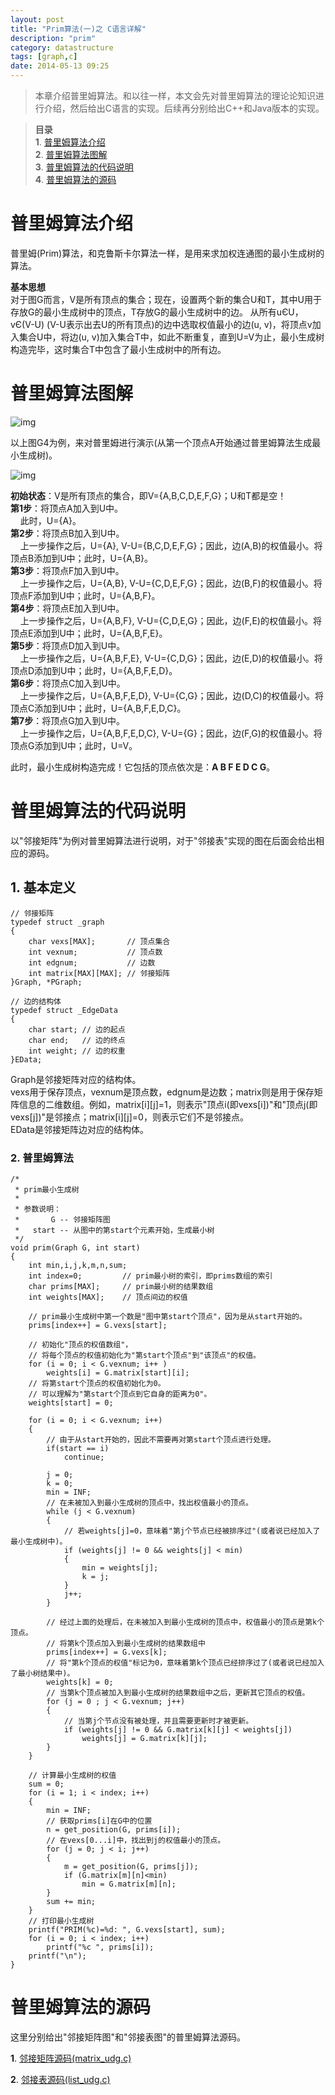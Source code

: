 ```yaml
---
layout: post
title: "Prim算法(一)之 C语言详解"
description: "prim"
category: datastructure
tags: [graph,c]
date: 2014-05-13 09:25
---
```



> 本章介绍普里姆算法。和以往一样，本文会先对普里姆算法的理论论知识进行介绍，然后给出C语言的实现。后续再分别给出C++和Java版本的实现。

> **目录**  
> **1**. [普里姆算法介绍](#anchor1)  
> **2**. [普里姆算法图解](#anchor2)  
> **3**. [普里姆算法的代码说明](#anchor3)  
> **4**. [普里姆算法的源码](#anchor4)  




<a name="anchor1"></a>
# 普里姆算法介绍

普里姆(Prim)算法，和克鲁斯卡尔算法一样，是用来求加权连通图的最小生成树的算法。  

**基本思想**  
对于图G而言，V是所有顶点的集合；现在，设置两个新的集合U和T，其中U用于存放G的最小生成树中的顶点，T存放G的最小生成树中的边。
从所有uЄU，vЄ(V-U) (V-U表示出去U的所有顶点)的边中选取权值最小的边(u, v)，将顶点v加入集合U中，将边(u, v)加入集合T中，如此不断重复，直到U=V为止，最小生成树构造完毕，这时集合T中包含了最小生成树中的所有边。



<a name="anchor2"></a>
# 普里姆算法图解

![img](/media/pic/datastruct_algrithm/graph/prim/01.jpg)


以上图G4为例，来对普里姆进行演示(从第一个顶点A开始通过普里姆算法生成最小生成树)。

![img](/media/pic/datastruct_algrithm/graph/prim/02.jpg)


**初始状态**：V是所有顶点的集合，即V={A,B,C,D,E,F,G}；U和T都是空！   
**第1步**：将顶点A加入到U中。  
  &nbsp;&nbsp;&nbsp;&nbsp;此时，U={A}。  
**第2步**：将顶点B加入到U中。  
  &nbsp;&nbsp;&nbsp;&nbsp;上一步操作之后，U={A}, V-U={B,C,D,E,F,G}；因此，边(A,B)的权值最小。将顶点B添加到U中；此时，U={A,B}。  
**第3步**：将顶点F加入到U中。  
  &nbsp;&nbsp;&nbsp;&nbsp;上一步操作之后，U={A,B}, V-U={C,D,E,F,G}；因此，边(B,F)的权值最小。将顶点F添加到U中；此时，U={A,B,F}。  
**第4步**：将顶点E加入到U中。  
  &nbsp;&nbsp;&nbsp;&nbsp;上一步操作之后，U={A,B,F}, V-U={C,D,E,G}；因此，边(F,E)的权值最小。将顶点E添加到U中；此时，U={A,B,F,E}。  
**第5步**：将顶点D加入到U中。  
  &nbsp;&nbsp;&nbsp;&nbsp;上一步操作之后，U={A,B,F,E}, V-U={C,D,G}；因此，边(E,D)的权值最小。将顶点D添加到U中；此时，U={A,B,F,E,D}。  
**第6步**：将顶点C加入到U中。  
  &nbsp;&nbsp;&nbsp;&nbsp;上一步操作之后，U={A,B,F,E,D}, V-U={C,G}；因此，边(D,C)的权值最小。将顶点C添加到U中；此时，U={A,B,F,E,D,C}。  
**第7步**：将顶点G加入到U中。  
  &nbsp;&nbsp;&nbsp;&nbsp;上一步操作之后，U={A,B,F,E,D,C}, V-U={G}；因此，边(F,G)的权值最小。将顶点G添加到U中；此时，U=V。  

此时，最小生成树构造完成！它包括的顶点依次是：**A B F E D C G**。




<a name="anchor3"></a>
# 普里姆算法的代码说明

以"邻接矩阵"为例对普里姆算法进行说明，对于"邻接表"实现的图在后面会给出相应的源码。

## 1. 基本定义

    // 邻接矩阵
    typedef struct _graph
    {
        char vexs[MAX];       // 顶点集合
        int vexnum;           // 顶点数
        int edgnum;           // 边数
        int matrix[MAX][MAX]; // 邻接矩阵
    }Graph, *PGraph;

    // 边的结构体
    typedef struct _EdgeData
    {
        char start; // 边的起点
        char end;   // 边的终点
        int weight; // 边的权重
    }EData;



Graph是邻接矩阵对应的结构体。  
vexs用于保存顶点，vexnum是顶点数，edgnum是边数；matrix则是用于保存矩阵信息的二维数组。例如，matrix[i][j]=1，则表示"顶点i(即vexs[i])"和"顶点j(即vexs[j])"是邻接点；matrix[i][j]=0，则表示它们不是邻接点。  
EData是邻接矩阵边对应的结构体。


### 2. 普里姆算法


    /*
     * prim最小生成树
     *
     * 参数说明：
     *       G -- 邻接矩阵图
     *   start -- 从图中的第start个元素开始，生成最小树
     */
    void prim(Graph G, int start)
    {
        int min,i,j,k,m,n,sum;
        int index=0;         // prim最小树的索引，即prims数组的索引
        char prims[MAX];     // prim最小树的结果数组
        int weights[MAX];    // 顶点间边的权值

        // prim最小生成树中第一个数是"图中第start个顶点"，因为是从start开始的。
        prims[index++] = G.vexs[start];

        // 初始化"顶点的权值数组"，
        // 将每个顶点的权值初始化为"第start个顶点"到"该顶点"的权值。
        for (i = 0; i < G.vexnum; i++ )
            weights[i] = G.matrix[start][i];
        // 将第start个顶点的权值初始化为0。
        // 可以理解为"第start个顶点到它自身的距离为0"。
        weights[start] = 0;

        for (i = 0; i < G.vexnum; i++)
        {
            // 由于从start开始的，因此不需要再对第start个顶点进行处理。
            if(start == i)
                continue;

            j = 0;
            k = 0;
            min = INF;
            // 在未被加入到最小生成树的顶点中，找出权值最小的顶点。
            while (j < G.vexnum)
            {
                // 若weights[j]=0，意味着"第j个节点已经被排序过"(或者说已经加入了最小生成树中)。
                if (weights[j] != 0 && weights[j] < min)
                {
                    min = weights[j];
                    k = j;
                }
                j++;
            }

            // 经过上面的处理后，在未被加入到最小生成树的顶点中，权值最小的顶点是第k个顶点。
            // 将第k个顶点加入到最小生成树的结果数组中
            prims[index++] = G.vexs[k];
            // 将"第k个顶点的权值"标记为0，意味着第k个顶点已经排序过了(或者说已经加入了最小树结果中)。
            weights[k] = 0;
            // 当第k个顶点被加入到最小生成树的结果数组中之后，更新其它顶点的权值。
            for (j = 0 ; j < G.vexnum; j++)
            {
                // 当第j个节点没有被处理，并且需要更新时才被更新。
                if (weights[j] != 0 && G.matrix[k][j] < weights[j])
                    weights[j] = G.matrix[k][j];
            }
        }

        // 计算最小生成树的权值
        sum = 0;
        for (i = 1; i < index; i++)
        {
            min = INF;
            // 获取prims[i]在G中的位置
            n = get_position(G, prims[i]);
            // 在vexs[0...i]中，找出到j的权值最小的顶点。
            for (j = 0; j < i; j++)
            {
                m = get_position(G, prims[j]);
                if (G.matrix[m][n]<min)
                    min = G.matrix[m][n];
            }
            sum += min;
        }
        // 打印最小生成树
        printf("PRIM(%c)=%d: ", G.vexs[start], sum);
        for (i = 0; i < index; i++)
            printf("%c ", prims[i]);
        printf("\n");
    }


<a name="anchor4"></a>
# 普里姆算法的源码

这里分别给出"邻接矩阵图"和"邻接表图"的普里姆算法源码。


**1**. [邻接矩阵源码(matrix_udg.c)][link_source_code_01]  

**2**. [邻接表源码(list_udg.c)][link_source_code_02]  

[link_source_code_01]: https://github.com/wangkuiwu/datastructs_and_algorithm/blob/master/source/graph/prim/udg/c/matrix_udg.c
[link_source_code_02]: https://github.com/wangkuiwu/datastructs_and_algorithm/blob/master/source/graph/prim/udg/c/list_udg.c

